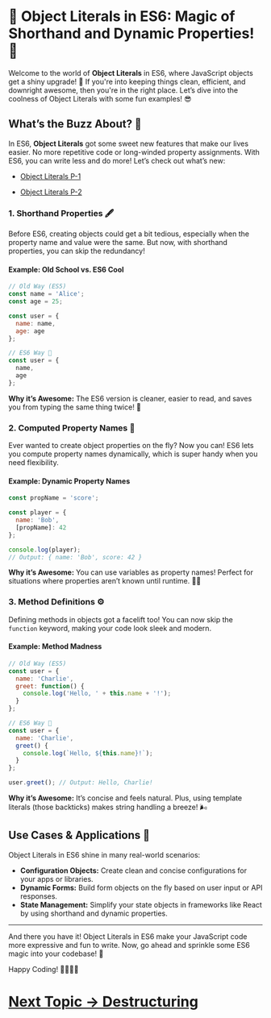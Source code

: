 # 🎉 Object Literals in ES6: Magic of Shorthand and Dynamic Properties! 🎉

Welcome to the world of **Object Literals** in ES6, where JavaScript objects get a shiny upgrade! 🚀 If you're into keeping things clean, efficient, and downright awesome, then you're in the right place. Let’s dive into the coolness of Object Literals with some fun examples! 😎

## What’s the Buzz About? 🤔

In ES6, **Object Literals** got some sweet new features that make our lives easier. No more repetitive code or long-winded property assignments. With ES6, you can write less and do more! Let’s check out what’s new:

- [Object Literals P-1 ](https://youtu.be/fgoNcYHxfdM?feature=shared)

- [Object Literals P-2 ](https://youtu.be/L8JdlGYQGfw?feature=shared)

### 1. **Shorthand Properties** 🖋️

Before ES6, creating objects could get a bit tedious, especially when the property name and value were the same. But now, with shorthand properties, you can skip the redundancy!

#### Example: Old School vs. ES6 Cool

```javascript
// Old Way (ES5)
const name = 'Alice';
const age = 25;

const user = {
  name: name,
  age: age
};

// ES6 Way 🎉
const user = {
  name,
  age
};
```

**Why it’s Awesome:** The ES6 version is cleaner, easier to read, and saves you from typing the same thing twice! 🙌

### 2. **Computed Property Names** 🔢

Ever wanted to create object properties on the fly? Now you can! ES6 lets you compute property names dynamically, which is super handy when you need flexibility.

#### Example: Dynamic Property Names

```javascript
const propName = 'score';

const player = {
  name: 'Bob',
  [propName]: 42
};

console.log(player); 
// Output: { name: 'Bob', score: 42 }
```

**Why it’s Awesome:** You can use variables as property names! Perfect for situations where properties aren’t known until runtime. 🕵️‍♂️

### 3. **Method Definitions** ⚙️

Defining methods in objects got a facelift too! You can now skip the `function` keyword, making your code look sleek and modern.

#### Example: Method Madness

```javascript
// Old Way (ES5)
const user = {
  name: 'Charlie',
  greet: function() {
    console.log('Hello, ' + this.name + '!');
  }
};

// ES6 Way 🎉
const user = {
  name: 'Charlie',
  greet() {
    console.log(`Hello, ${this.name}!`);
  }
};

user.greet(); // Output: Hello, Charlie!
```

**Why it’s Awesome:** It’s concise and feels natural. Plus, using template literals (those backticks) makes string handling a breeze! 🌬️

## Use Cases & Applications 🎯

Object Literals in ES6 shine in many real-world scenarios:

- **Configuration Objects:** Create clean and concise configurations for your apps or libraries.
- **Dynamic Forms:** Build form objects on the fly based on user input or API responses.
- **State Management:** Simplify your state objects in frameworks like React by using shorthand and dynamic properties.

---

And there you have it! Object Literals in ES6 make your JavaScript code more expressive and fun to write. Now, go ahead and sprinkle some ES6 magic into your codebase! 🌟

Happy Coding! 👩‍💻👨‍💻

# [Next Topic -> Destructuring](https://github.com/Aakash-Tamboli/Node-Learning/tree/master/ES6/06-Destructuring)